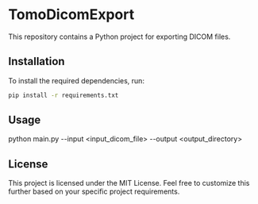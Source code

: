 # TomoDicomExport

This repository contains a Python project for exporting DICOM files.

## Installation

To install the required dependencies, run:
```bash
pip install -r requirements.txt
```
## Usage
python main.py --input <input_dicom_file> --output <output_directory>

## License
This project is licensed under the MIT License.
Feel free to customize this further based on your specific project requirements.
